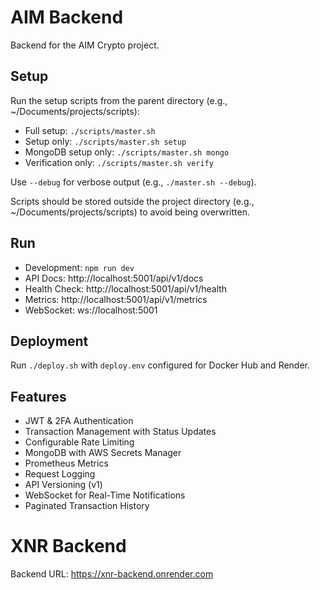 # AIM Backend

Backend for the AIM Crypto project.

## Setup
Run the setup scripts from the parent directory (e.g., ~/Documents/projects/scripts):

- Full setup: `./scripts/master.sh`
- Setup only: `./scripts/master.sh setup`
- MongoDB setup only: `./scripts/master.sh mongo`
- Verification only: `./scripts/master.sh verify`

Use `--debug` for verbose output (e.g., `./master.sh --debug`).

Scripts should be stored outside the project directory (e.g., ~/Documents/projects/scripts) to avoid being overwritten.

## Run
- Development: `npm run dev`
- API Docs: http://localhost:5001/api/v1/docs
- Health Check: http://localhost:5001/api/v1/health
- Metrics: http://localhost:5001/api/v1/metrics
- WebSocket: ws://localhost:5001

## Deployment
Run `./deploy.sh` with `deploy.env` configured for Docker Hub and Render.

## Features
- JWT & 2FA Authentication
- Transaction Management with Status Updates
- Configurable Rate Limiting
- MongoDB with AWS Secrets Manager
- Prometheus Metrics
- Request Logging
- API Versioning (v1)
- WebSocket for Real-Time Notifications
- Paginated Transaction History

# XNR Backend
Backend URL: https://xnr-backend.onrender.com
